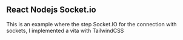 ## React Nodejs Socket.io

This is an example where the step Socket.IO for the connection with sockets, I implemented a vita with TailwindCSS
